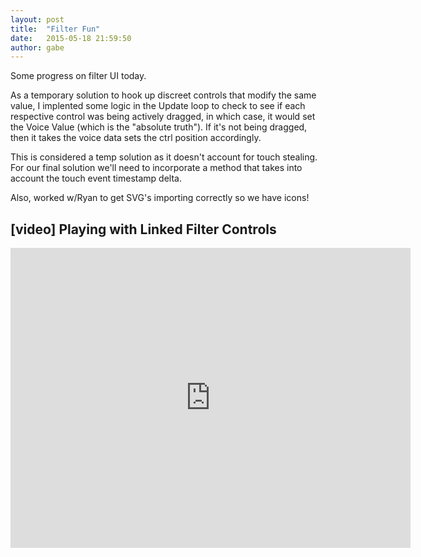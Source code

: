 ```yaml
---
layout: post
title:  "Filter Fun"
date:   2015-05-18 21:59:50
author: gabe
---
```


Some progress on filter UI today.

As a temporary solution to hook up discreet controls that modify the same value, I implented some logic in the Update loop to check to see if each respective control was being actively dragged, in which case, it would set the Voice Value (which is the "absolute truth"). If it's not being dragged, then it takes the voice data sets the ctrl position accordingly.

This is considered a temp solution as it doesn't account for touch stealing. For our final solution we'll need to incorporate a  method that takes into account the touch event timestamp delta.

Also, worked w/Ryan to get SVG's importing correctly so we have icons!

## [video] Playing with Linked Filter Controls

<iframe width="640" height="480" src="https://www.youtube.com/embed/R1EwPGjJHpA?rel=0&amp;showinfo=0" frameborder="0" allowfullscreen></iframe>




